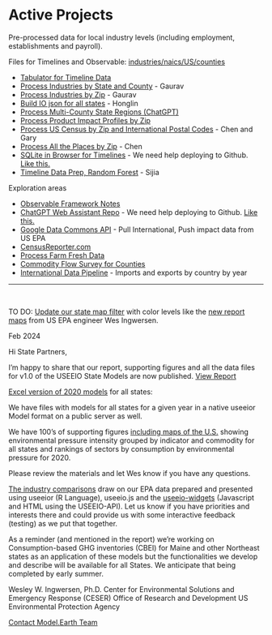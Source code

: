 # Active Projects

Pre-processed data for local industry levels (including employment, establishments and payroll).

Files for Timelines and Observable: [industries/naics/US/counties](https://github.com/ModelEarth/community-data/tree/master/industries/naics/US/counties)

- [Tabulator for Timeline Data](/data-pipeline/timelines/tabulator/)
- [Process Industries by State and County](/community-data/process/python/bea) - Gaurav
- [Process Industries by Zip](/community-data/process/naics/) - Gaurav
- [Build IO json for all states](/io/charts/) - Honglin<!-- Zhu -->
- [Process Multi-County State Regions (ChatGPT)](/community-data/us/edd/)
- [Process Product Impact Profiles by Zip](/io/template/feed/)
- [Process US Census by Zip and International Postal Codes](/zip/io/#zip=10001) - Chen and Gary
- [Process All the Places by Zip](/places) - Chen
- [SQLite in Browser for Timelines](/data-pipeline/timelines/sqlite/) - We need help deploying to Github. [Like this.](https://phiresky.github.io/blog/2021/hosting-sqlite-databases-on-github-pages/)
- [Timeline Data Prep, Random Forest](/data-pipeline/timelines/prep/all/) - Sijia
<!--

	mark huang - deep learning

	Overview video
	https://platform.openai.com/docs/actions/introduction

	https://retool.com/component-library

	- 

	[Google Places API]() - Hours of Operation, All The Places Recyclers, BuildingTransparency Manufacturers



	We need to figure out a crosswalk from the Naics6 department of labor data we pull for levels of employment, as it relates to the new 72 sectors the EPA now uses. Previously they used 389 sectors.  The sectors are a fairly close match to the naics values.
-->



<!-- [Imputation for NAICS Using Machine Learning](/machine-learning/)-->

Exploration areas

- [Observable Framework Notes](/data-pipeline/timelines/observable)
- [ChatGPT Web Assistant Repo](https://github.com/Niek/chatgpt-web) - We need help deploying to Github. [Like this.](https://niek.github.io/chatgpt-web/)
- [Google Data Commons API](https://docs.datacommons.org/api/) - Pull International, Push impact data from US EPA
- [CensusReporter.com](https://CensusReporter.com)
- [Process Farm Fresh Data](/community-data/process/python/farmfresh/)
- [Commodity Flow Survey for Counties](https://github.com/modelearth/commodity-flow-survey)
- [International Data Pipeline](/data-pipeline/international/) - Imports and exports by country by year

<!--   
[Zipcode files with employment levels](https://github.com/modelearth/community-data/tree/master/us/zipcodes/naics) - Includes nunber of Establishments and Employees 
-->

---
<br>

TO DO: [Update our state map filter](#geoview=country) with color levels like the [new report maps](https://figshare.com/collections/USEEIO_State_Models_v1_0_-_Supporting_Figures/7041473) from US EPA engineer Wes Ingwersen.
<br>

Feb 2024

Hi State Partners,

I’m happy to share that our report, supporting figures and all the data files for v1.0 of the USEEIO State Models are now published. [View Report](https://cfpub.epa.gov/si/si_public_record_Report.cfm?dirEntryId=360453&Lab=CESER)

[Excel version of 2020 models](http://doi.org/10.23719/1530076) for all states:

We have files with models for all states for a given year in a native useeior Model format on a public server as well.

We have 100’s of supporting figures [including maps of the U.S.](https://doi.org/10.6084/m9.figshare.c.7041473) showing environmental pressure intensity grouped by indicator and commodity for all states and rankings of sectors by consumption by environmental pressure for 2020.

Please review the materials and let Wes know if you have any questions.
 
[The industry comparisons](../localsite/info/) draw on our EPA data prepared and presented using useeior (R Language),  useeio.js and the [useeio-widgets](../io/charts/) (Javascript and HTML using the USEEIO-API). Let us know if you have priorities and interests there and could provide us with some interactive feedback (testing) as we put that together.

As a reminder (and mentioned in the report) we’re working on Consumption-based GHG inventories (CBEI) for Maine and other Northeast states as an application of these models but the functionalities we develop and describe will be available for all States. We anticipate that being completed by early summer. 
 

Wesley W. Ingwersen, Ph.D.
Center for Environmental Solutions and Emergency Response (CESER)
Office of Research and Development
US Environmental Protection Agency

[Contact Model.Earth Team](../io/team/)